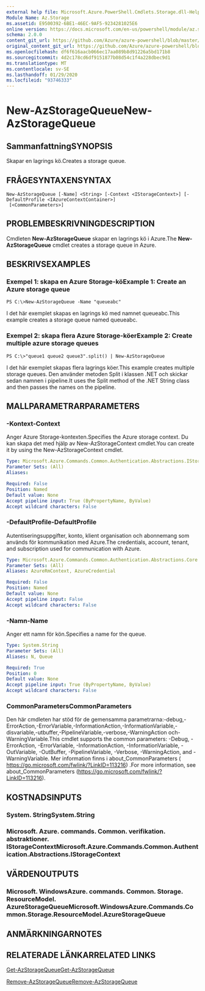 ```yaml
---
external help file: Microsoft.Azure.PowerShell.Cmdlets.Storage.dll-Help.xml
Module Name: Az.Storage
ms.assetid: E9500392-6BE1-46EC-9AF5-9234281025E6
online version: https://docs.microsoft.com/en-us/powershell/module/az.storage/new-azstoragequeue
schema: 2.0.0
content_git_url: https://github.com/Azure/azure-powershell/blob/master/src/Storage/Storage.Management/help/New-AzStorageQueue.md
original_content_git_url: https://github.com/Azure/azure-powershell/blob/master/src/Storage/Storage.Management/help/New-AzStorageQueue.md
ms.openlocfilehash: df6f616aacb066ec17aa089b8d91226a5bd171b8
ms.sourcegitcommit: 4d2c178cd6df9151877b08d54c1f4a228dbec9d1
ms.translationtype: MT
ms.contentlocale: sv-SE
ms.lasthandoff: 01/29/2020
ms.locfileid: "93746333"
---
```

# <span data-ttu-id="b2f9c-101">New-AzStorageQueue</span><span class="sxs-lookup"><span data-stu-id="b2f9c-101">New-AzStorageQueue</span></span>

## <span data-ttu-id="b2f9c-102">Sammanfattning</span><span class="sxs-lookup"><span data-stu-id="b2f9c-102">SYNOPSIS</span></span>
<span data-ttu-id="b2f9c-103">Skapar en lagrings kö.</span><span class="sxs-lookup"><span data-stu-id="b2f9c-103">Creates a storage queue.</span></span>

## <span data-ttu-id="b2f9c-104">FRÅGESYNTAXEN</span><span class="sxs-lookup"><span data-stu-id="b2f9c-104">SYNTAX</span></span>

```
New-AzStorageQueue [-Name] <String> [-Context <IStorageContext>] [-DefaultProfile <IAzureContextContainer>]
 [<CommonParameters>]
```

## <span data-ttu-id="b2f9c-105">PROBLEMBESKRIVNING</span><span class="sxs-lookup"><span data-stu-id="b2f9c-105">DESCRIPTION</span></span>
<span data-ttu-id="b2f9c-106">Cmdleten **New-AzStorageQueue** skapar en lagrings kö i Azure.</span><span class="sxs-lookup"><span data-stu-id="b2f9c-106">The **New-AzStorageQueue** cmdlet creates a storage queue in Azure.</span></span>

## <span data-ttu-id="b2f9c-107">BESKRIVS</span><span class="sxs-lookup"><span data-stu-id="b2f9c-107">EXAMPLES</span></span>

### <span data-ttu-id="b2f9c-108">Exempel 1: skapa en Azure Storage-kö</span><span class="sxs-lookup"><span data-stu-id="b2f9c-108">Example 1: Create an Azure storage queue</span></span>
```
PS C:\>New-AzStorageQueue -Name "queueabc"
```

<span data-ttu-id="b2f9c-109">I det här exemplet skapas en lagrings kö med namnet queueabc.</span><span class="sxs-lookup"><span data-stu-id="b2f9c-109">This example creates a storage queue named queueabc.</span></span>

### <span data-ttu-id="b2f9c-110">Exempel 2: skapa flera Azure Storage-köer</span><span class="sxs-lookup"><span data-stu-id="b2f9c-110">Example 2: Create multiple azure storage queues</span></span>
```
PS C:\>"queue1 queue2 queue3".split() | New-AzStorageQueue
```

<span data-ttu-id="b2f9c-111">I det här exemplet skapas flera lagrings köer.</span><span class="sxs-lookup"><span data-stu-id="b2f9c-111">This example creates multiple storage queues.</span></span>
<span data-ttu-id="b2f9c-112">Den använder metoden Split i klassen .NET och skickar sedan namnen i pipeline.</span><span class="sxs-lookup"><span data-stu-id="b2f9c-112">It uses the Split method of the .NET String class and then passes the names on the pipeline.</span></span>

## <span data-ttu-id="b2f9c-113">MALLPARAMETRAR</span><span class="sxs-lookup"><span data-stu-id="b2f9c-113">PARAMETERS</span></span>

### <span data-ttu-id="b2f9c-114">-Kontext</span><span class="sxs-lookup"><span data-stu-id="b2f9c-114">-Context</span></span>
<span data-ttu-id="b2f9c-115">Anger Azure Storage-kontexten.</span><span class="sxs-lookup"><span data-stu-id="b2f9c-115">Specifies the Azure storage context.</span></span>
<span data-ttu-id="b2f9c-116">Du kan skapa det med hjälp av New-AzStorageContext cmdlet.</span><span class="sxs-lookup"><span data-stu-id="b2f9c-116">You can create it by using the New-AzStorageContext cmdlet.</span></span>

```yaml
Type: Microsoft.Azure.Commands.Common.Authentication.Abstractions.IStorageContext
Parameter Sets: (All)
Aliases:

Required: False
Position: Named
Default value: None
Accept pipeline input: True (ByPropertyName, ByValue)
Accept wildcard characters: False
```

### <span data-ttu-id="b2f9c-117">-DefaultProfile</span><span class="sxs-lookup"><span data-stu-id="b2f9c-117">-DefaultProfile</span></span>
<span data-ttu-id="b2f9c-118">Autentiseringsuppgifter, konto, klient organisation och abonnemang som används för kommunikation med Azure.</span><span class="sxs-lookup"><span data-stu-id="b2f9c-118">The credentials, account, tenant, and subscription used for communication with Azure.</span></span>

```yaml
Type: Microsoft.Azure.Commands.Common.Authentication.Abstractions.Core.IAzureContextContainer
Parameter Sets: (All)
Aliases: AzureRmContext, AzureCredential

Required: False
Position: Named
Default value: None
Accept pipeline input: False
Accept wildcard characters: False
```

### <span data-ttu-id="b2f9c-119">-Namn</span><span class="sxs-lookup"><span data-stu-id="b2f9c-119">-Name</span></span>
<span data-ttu-id="b2f9c-120">Anger ett namn för kön.</span><span class="sxs-lookup"><span data-stu-id="b2f9c-120">Specifies a name for the queue.</span></span>

```yaml
Type: System.String
Parameter Sets: (All)
Aliases: N, Queue

Required: True
Position: 0
Default value: None
Accept pipeline input: True (ByPropertyName, ByValue)
Accept wildcard characters: False
```

### <span data-ttu-id="b2f9c-121">CommonParameters</span><span class="sxs-lookup"><span data-stu-id="b2f9c-121">CommonParameters</span></span>
<span data-ttu-id="b2f9c-122">Den här cmdleten har stöd för de gemensamma parametrarna:-debug,-ErrorAction,-ErrorVariable,-InformationAction,-InformationVariable,-disvariable,-utbuffer,-PipelineVariable,-verbose,-WarningAction och-WarningVariable.</span><span class="sxs-lookup"><span data-stu-id="b2f9c-122">This cmdlet supports the common parameters: -Debug, -ErrorAction, -ErrorVariable, -InformationAction, -InformationVariable, -OutVariable, -OutBuffer, -PipelineVariable, -Verbose, -WarningAction, and -WarningVariable.</span></span> <span data-ttu-id="b2f9c-123">Mer information finns i about_CommonParameters ( https://go.microsoft.com/fwlink/?LinkID=113216) .</span><span class="sxs-lookup"><span data-stu-id="b2f9c-123">For more information, see about_CommonParameters (https://go.microsoft.com/fwlink/?LinkID=113216).</span></span>

## <span data-ttu-id="b2f9c-124">KOSTNADS</span><span class="sxs-lookup"><span data-stu-id="b2f9c-124">INPUTS</span></span>

### <span data-ttu-id="b2f9c-125">System. String</span><span class="sxs-lookup"><span data-stu-id="b2f9c-125">System.String</span></span>

### <span data-ttu-id="b2f9c-126">Microsoft. Azure. commands. Common. verifikation. abstraktioner. IStorageContext</span><span class="sxs-lookup"><span data-stu-id="b2f9c-126">Microsoft.Azure.Commands.Common.Authentication.Abstractions.IStorageContext</span></span>

## <span data-ttu-id="b2f9c-127">VÄRDEN</span><span class="sxs-lookup"><span data-stu-id="b2f9c-127">OUTPUTS</span></span>

### <span data-ttu-id="b2f9c-128">Microsoft. WindowsAzure. commands. Common. Storage. ResourceModel. AzureStorageQueue</span><span class="sxs-lookup"><span data-stu-id="b2f9c-128">Microsoft.WindowsAzure.Commands.Common.Storage.ResourceModel.AzureStorageQueue</span></span>

## <span data-ttu-id="b2f9c-129">ANMÄRKNINGAR</span><span class="sxs-lookup"><span data-stu-id="b2f9c-129">NOTES</span></span>

## <span data-ttu-id="b2f9c-130">RELATERADE LÄNKAR</span><span class="sxs-lookup"><span data-stu-id="b2f9c-130">RELATED LINKS</span></span>

[<span data-ttu-id="b2f9c-131">Get-AzStorageQueue</span><span class="sxs-lookup"><span data-stu-id="b2f9c-131">Get-AzStorageQueue</span></span>](./Get-AzStorageQueue.md)

[<span data-ttu-id="b2f9c-132">Remove-AzStorageQueue</span><span class="sxs-lookup"><span data-stu-id="b2f9c-132">Remove-AzStorageQueue</span></span>](./Remove-AzStorageQueue.md)



